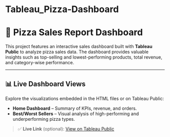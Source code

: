 # Tableau_Pizza-Dashboard
# 🍕 Pizza Sales Report Dashboard

This project features an interactive sales dashboard built with **Tableau Public** to analyze pizza sales data. The dashboard provides valuable insights such as top-selling and lowest-performing products, total revenue, and category-wise performance.

---

## 📊 Live Dashboard Views

Explore the visualizations embedded in the HTML files or on Tableau Public:

- **Home Dashboard** – Summary of KPIs, revenue, and orders.
- **Best/Worst Sellers** – Visual analysis of high-performing and underperforming pizza types.

> ✅ **Live Link** (optional): [View on Tableau Public](https://public.tableau.com/)
